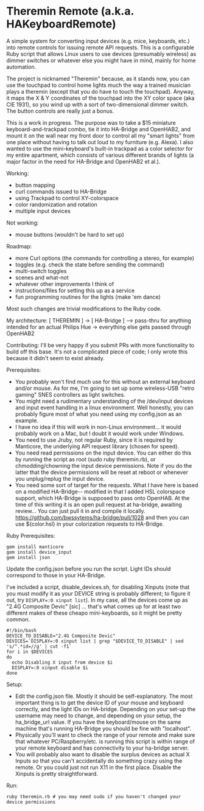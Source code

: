 # Theremin Remote (a.k.a. HAKeyboardRemote)
A simple system for converting input devices (e.g. mice, keyboards, etc.) into remote controls for issuing remote API requests. This is a configurable Ruby script that allows Linux users to use devices (presumably wireless) as dimmer switches or whatever else you might have in mind, mainly for home automation. 

The project is nicknamed "Theremin" because, as it stands now, you can use the touchpad to control home lights much the way a trained musician plays a theremin (except that you do have to touch the touchpad). Anyway, it maps the X & Y coordinates of the touchpad into the XY color space (aka CIE 1931), so you wind up with a sort of two-dimensional dimmer switch. The button controls are really just a bonus. 

This is a work in progress. The purpose was to take a $15 miniature keyboard-and-trackpad combo, tie it into HA-Bridge and OpenHAB2, and mount it on the wall near my front door to control all my "smart lights" from one place without having to talk out loud to my furniture (e.g. Alexa). I also wanted to use the mini-keyboard's built-in trackpad as a color selector for my entire apartment, which consists of various different brands of lights (a major factor in the need for HA-Bridge and OpenHAB2 et al.).

Working:
- button mapping
- curl commands issued to HA-Bridge
- using Trackpad to control XY-colorspace 
- color randomization and rotation
- multiple input devices

Not working: 
- mouse buttons (wouldn't be hard to set up)

Roadmap:
- more Curl options (the commands for controlling a stereo, for example)
- toggles (e.g. check the state before sending the command)
- multi-switch toggles 
- scenes and what-not
- whatever other improvements I think of
- instructions/files for setting this up as a service
- fun programming routines for the lights (make 'em dance)

Most such changes are trivial modifications to the Ruby code.

My architecture:
[ THEREMIN ] -> [ HA-Bridge ] --> pass-thru for anything intended for an actual Philips Hue
                              \-> everything else gets passed through OpenHAB2

Contributing:
I'll be very happy if you submit PRs with more functionality to build off this base. It's not a complicated piece of code; I only wrote this because it didn't seem to exist already.

Prerequisites:
- You probably won't find much use for this without an external keyboard and/or mouse. As for me, I'm going to set up some wireless-USB "retro gaming" SNES controllers as light switches. 
- You might need a rudimentary understanding of the /dev/input devices and input event handling in a linux environment. Well honestly, you can probably figure most of what you need using my config.json as an example.
- I have no idea if this will work in non-Linux environment... it would probably work on a Mac, but I doubt it would work under Windows.
- You need to use Jruby, not regular Ruby, since it is required by Manticore, the underlying API request library (chosen for speed).
- You need read permissions on the input device. You can either do this by running the script as root (sudo ruby theremin.rb), or chmodding/chowning the input device permissions. Note if you do the latter that the device permissions will be reset at reboot or whenever you unplug/replug the input device. 
- You need some sort of target for the requests. What I have here is based on a modified HA-Bridge-- modified in that I added HSL colorspace support, which HA-Bridge is supposed to pass onto OpenHAB. At the time of this writing it is an open pull request at ha-bridge, awaiting review... You can just pull it in and compile it locally. https://github.com/bwssytems/ha-bridge/pull/1028 and then you can use ${color.hsl} in your colorization requests to HA-Bridge.

Ruby Prerequisites: 
```
gem install manticore
gem install device_input
gem install json
```

Update the config.json before you run the script. Light IDs should correspond to those in your HA-Bridge. 

I've included a script, disable_devices.sh, for disabling Xinputs (note that you must modify it as your DEVICE string is probably different; to figure it out, try ```DISPLAY=:0 xinput list```). In my case, all the devices come up as "2.4G Composite Devic" [sic] ... that's what comes up for at least two different makes of these cheapo mini-keyboards, so it might be pretty common. 

```
#!/bin/bash
DEVICE_TO_DISABLE="2.4G Composite Devic"
DEVICES=`DISPLAY=:0 xinput list | grep "$DEVICE_TO_DISABLE" | sed 's/^.*id=//g' | cut -f1`
for i in $DEVICES
do
  echo Disabling X input from device $i
  DISPLAY=:0 xinput disable $i
done
```

Setup:
- Edit the config.json file. Mostly it should be self-explanatory. The most important thing is to get the device ID of your mouse and keyboard correctly, and the light IDs on HA-bridge. Depending on your set-up the username may need to change, and depending on your setup, the ha_bridge_url value. If you have the keyboard/mouse on the same machine that's running HA-Bridge you should be fine with "localhost". 
- Physically you'll want to check the range of your remote and make sure that whatever PC/Raspberry/etc. is running this script is within range of your remote keyboard and has connectivity to your ha-bridge server.
- You will probably also want to disable the surplus devices as actual X Inputs so that you can't accidentally do something crazy using the remote. Or you could just not run X11 in the first place. Disable the Xinputs is pretty straightforward.


Run:

```
ruby theremin.rb # you may need sudo if you haven't changed your device permissions
```

